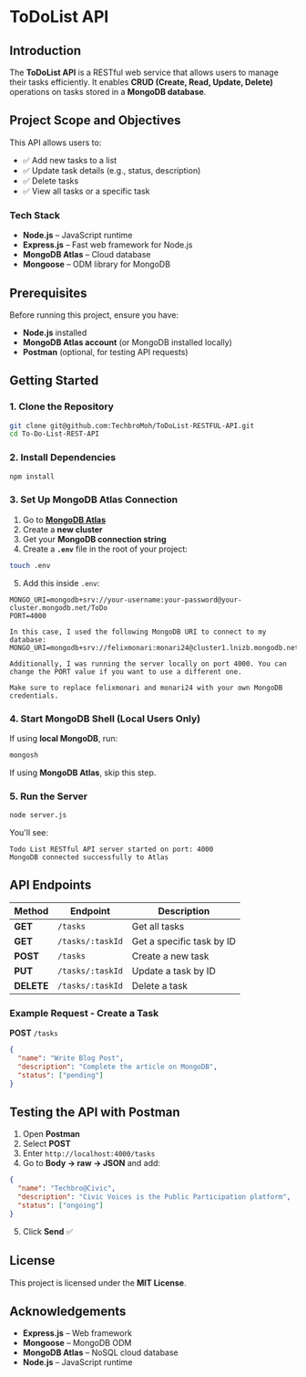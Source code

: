 # ToDoList API

## Introduction
The **ToDoList API** is a RESTful web service that allows users to manage their tasks efficiently. It enables **CRUD (Create, Read, Update, Delete)** operations on tasks stored in a **MongoDB database**.

## Project Scope and Objectives
This API allows users to:
- ✅ Add new tasks to a list
- ✅ Update task details (e.g., status, description)
- ✅ Delete tasks
- ✅ View all tasks or a specific task

### Tech Stack
- **Node.js** – JavaScript runtime
- **Express.js** – Fast web framework for Node.js
- **MongoDB Atlas** – Cloud database
- **Mongoose** – ODM library for MongoDB

## Prerequisites
Before running this project, ensure you have:
- **Node.js** installed
- **MongoDB Atlas account** (or MongoDB installed locally)
- **Postman** (optional, for testing API requests)

## Getting Started

### 1. Clone the Repository
```bash
git clone git@github.com:TechbroMoh/ToDoList-RESTFUL-API.git
cd To-Do-List-REST-API
```

### 2. Install Dependencies
```bash
npm install
```

### 3. Set Up MongoDB Atlas Connection
1. Go to **[MongoDB Atlas](https://www.mongodb.com/atlas/database)**
2. Create a **new cluster**
3. Get your **MongoDB connection string**
4. Create a **`.env`** file in the root of your project:
```bash
touch .env
```
5. Add this inside `.env`:
```
MONGO_URI=mongodb+srv://your-username:your-password@your-cluster.mongodb.net/ToDo
PORT=4000

In this case, I used the following MongoDB URI to connect to my database:
MONGO_URI=mongodb+srv://felixmonari:monari24@cluster1.lnizb.mongodb.net/ToDo

Additionally, I was running the server locally on port 4000. You can change the PORT value if you want to use a different one.

Make sure to replace felixmonari and monari24 with your own MongoDB credentials.
```

### 4. Start MongoDB Shell (Local Users Only)
If using **local MongoDB**, run:
```bash
mongosh
```
If using **MongoDB Atlas**, skip this step.

### 5. Run the Server
```bash
node server.js
```
You'll see:
```
Todo List RESTful API server started on port: 4000
MongoDB connected successfully to Atlas
```

## API Endpoints

| Method | Endpoint | Description |
|--------|---------|-------------|
| **GET** | `/tasks` | Get all tasks |
| **GET** | `/tasks/:taskId` | Get a specific task by ID |
| **POST** | `/tasks` | Create a new task |
| **PUT** | `/tasks/:taskId` | Update a task by ID |
| **DELETE** | `/tasks/:taskId` | Delete a task |

### Example Request - Create a Task
**POST** `/tasks`
```json
{
  "name": "Write Blog Post",
  "description": "Complete the article on MongoDB",
  "status": ["pending"]
}
```

## Testing the API with Postman
1. Open **Postman**
2. Select **POST**
3. Enter `http://localhost:4000/tasks`
4. Go to **Body → raw → JSON** and add:
```json
{
  "name": "Techbro@Civic",
  "description": "Civic Voices is the Public Participation platform",
  "status": ["ongoing"]
}
```
5. Click **Send** ✅

## License
This project is licensed under the **MIT License**.

## Acknowledgements
- **Express.js** – Web framework
- **Mongoose** – MongoDB ODM
- **MongoDB Atlas** – NoSQL cloud database
- **Node.js** – JavaScript runtime

